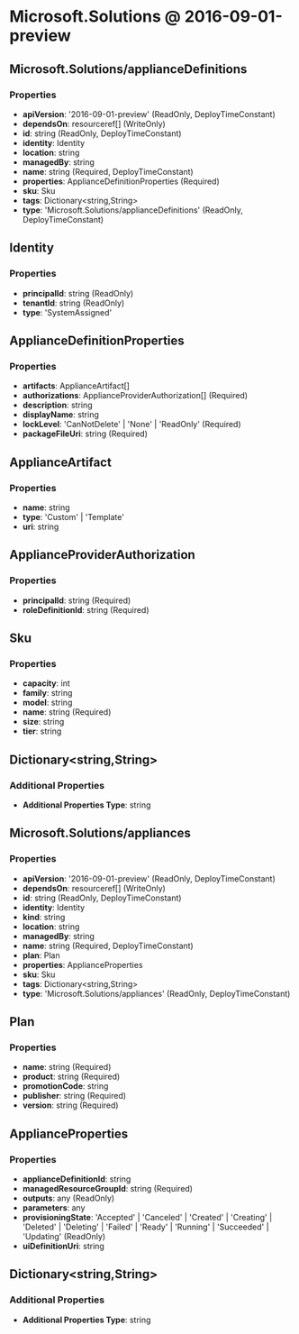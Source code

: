 # Microsoft.Solutions @ 2016-09-01-preview

## Microsoft.Solutions/applianceDefinitions
### Properties
* **apiVersion**: '2016-09-01-preview' (ReadOnly, DeployTimeConstant)
* **dependsOn**: resourceref[] (WriteOnly)
* **id**: string (ReadOnly, DeployTimeConstant)
* **identity**: Identity
* **location**: string
* **managedBy**: string
* **name**: string (Required, DeployTimeConstant)
* **properties**: ApplianceDefinitionProperties (Required)
* **sku**: Sku
* **tags**: Dictionary<string,String>
* **type**: 'Microsoft.Solutions/applianceDefinitions' (ReadOnly, DeployTimeConstant)

## Identity
### Properties
* **principalId**: string (ReadOnly)
* **tenantId**: string (ReadOnly)
* **type**: 'SystemAssigned'

## ApplianceDefinitionProperties
### Properties
* **artifacts**: ApplianceArtifact[]
* **authorizations**: ApplianceProviderAuthorization[] (Required)
* **description**: string
* **displayName**: string
* **lockLevel**: 'CanNotDelete' | 'None' | 'ReadOnly' (Required)
* **packageFileUri**: string (Required)

## ApplianceArtifact
### Properties
* **name**: string
* **type**: 'Custom' | 'Template'
* **uri**: string

## ApplianceProviderAuthorization
### Properties
* **principalId**: string (Required)
* **roleDefinitionId**: string (Required)

## Sku
### Properties
* **capacity**: int
* **family**: string
* **model**: string
* **name**: string (Required)
* **size**: string
* **tier**: string

## Dictionary<string,String>
### Additional Properties
* **Additional Properties Type**: string

## Microsoft.Solutions/appliances
### Properties
* **apiVersion**: '2016-09-01-preview' (ReadOnly, DeployTimeConstant)
* **dependsOn**: resourceref[] (WriteOnly)
* **id**: string (ReadOnly, DeployTimeConstant)
* **identity**: Identity
* **kind**: string
* **location**: string
* **managedBy**: string
* **name**: string (Required, DeployTimeConstant)
* **plan**: Plan
* **properties**: ApplianceProperties
* **sku**: Sku
* **tags**: Dictionary<string,String>
* **type**: 'Microsoft.Solutions/appliances' (ReadOnly, DeployTimeConstant)

## Plan
### Properties
* **name**: string (Required)
* **product**: string (Required)
* **promotionCode**: string
* **publisher**: string (Required)
* **version**: string (Required)

## ApplianceProperties
### Properties
* **applianceDefinitionId**: string
* **managedResourceGroupId**: string (Required)
* **outputs**: any (ReadOnly)
* **parameters**: any
* **provisioningState**: 'Accepted' | 'Canceled' | 'Created' | 'Creating' | 'Deleted' | 'Deleting' | 'Failed' | 'Ready' | 'Running' | 'Succeeded' | 'Updating' (ReadOnly)
* **uiDefinitionUri**: string

## Dictionary<string,String>
### Additional Properties
* **Additional Properties Type**: string

